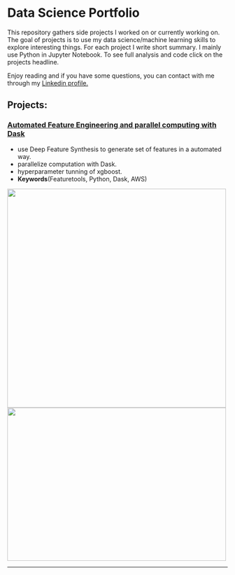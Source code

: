 # Data Science Portfolio
 
This repository gathers side projects I worked on or currently working on. The goal of projects is to use my data science/machine learning skills to explore interesting things. For each project I write short summary. I mainly use Python in Jupyter Notebook. To see full analysis and code click on the projects headline.

Enjoy reading and if you have some questions, you can contact with me through my [Linkedin profile.](https://www.linkedin.com/in/krzysztof-sulima/)

## Projects:


### [Automated Feature Engineering and parallel computing with Dask](https://github.com/ksulima/Home_Credit)

* use Deep Feature Synthesis to generate set of features in a automated way. 
* parallelize computation with Dask.
* hyperparameter tunning of xgboost.
* **Keywords**(Featuretools, Python, Dask, AWS)
<img src="https://github.com/ksulima/Home_Credit/blob/master/images/dask_board.PNG" width="500">
<img src="https://github.com/ksulima/Home_Credit/blob/master/images/auc.png" width="500" height="350">

---
